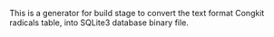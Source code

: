 This is a generator for build stage to convert the text format Congkit radicals table, into SQLite3 database binary file.
